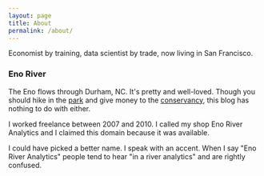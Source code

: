 ```yaml
---
layout: page
title: About
permalink: /about/
---
```


Economist by training, data scientist by trade, now living in San Francisco. 

### Eno River

The Eno flows through Durham, NC. It's pretty and well-loved. Though you should hike in the [park](http://www.ncparks.gov/Visit/parks/enri/main.php) and give money to the [conservancy](http://www.enoriver.org), this blog has nothing to do with either.

I worked freelance between 2007 and 2010. I called my shop Eno River Analytics and I claimed this domain because it was available. 

I could have picked a better name. I speak with an accent. When I say "Eno River Analytics" people tend to hear "in a river analytics" and are rightly confused. 
